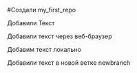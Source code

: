 #Создали my_first_repo

Добавили Текст

Добавили текст через веб-браузер

Добавим текст локально

Добавили текст в новой ветке newbranch